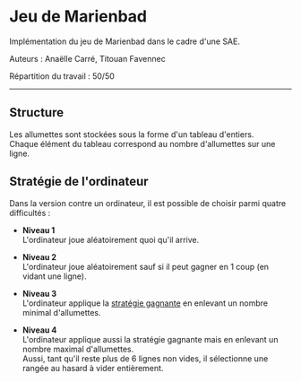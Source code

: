 # Jeu de Marienbad

Implémentation du jeu de Marienbad dans le cadre d'une SAE.

Auteurs : Anaëlle Carré, Titouan Favennec

Répartition du travail : 50/50

---

## Structure

Les allumettes sont stockées sous la forme d'un tableau d'entiers. \
Chaque élément du tableau correspond au nombre d'allumettes sur une ligne.


## Stratégie de l'ordinateur

Dans la version contre un ordinateur, il est possible de choisir parmi quatre difficultés :

- **Niveau 1** \
  L'ordinateur joue aléatoirement quoi qu'il arrive.

- **Niveau 2** \
  L'ordinateur joue aléatoirement sauf si il peut gagner en 1 coup (en vidant une ligne).

- **Niveau 3** \
  L'ordinateur applique la [stratégie gagnante](https://fr.wikipedia.org/wiki/Jeu_de_Marienbad#Strat%C3%A9gie_gagnante) en enlevant un nombre minimal d'allumettes.

- **Niveau 4** \
  L'ordinateur applique aussi la stratégie gagnante mais en enlevant un nombre maximal d'allumettes. \
  Aussi, tant qu'il reste plus de 6 lignes non vides, il sélectionne une rangée au hasard à vider entièrement.
